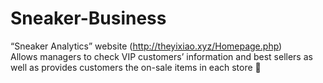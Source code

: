 # Sneaker-Business
“Sneaker Analytics” website (http://theyixiao.xyz/Homepage.php)                                   
Allows managers to check VIP customers’ information and best sellers as well as provides customers the on-sale items in each store 
 
